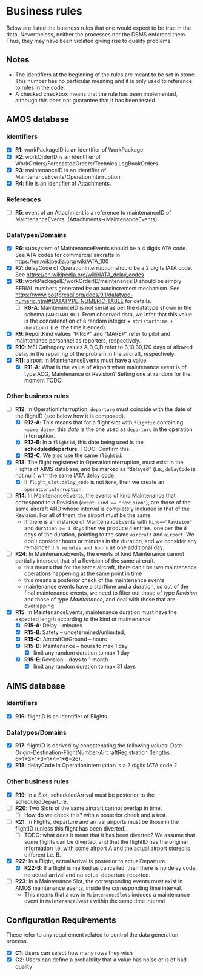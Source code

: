 # Business rules

Below are listed the business rules that one would expect to be true in the data. Nevertheless, neither the processes nor the DBMS enforced them. Thus, they may have been violated giving rise to quality problems.

## Notes

- The identifiers at the beginning of the rules are meant to be set in stone. This number has no particular meaning and it is only used to reference to rules in the code.
- A checked checkbox means that the rule has been implemented, although this does not guarantee
that it has been tested

## AMOS database

### Identifiers

- [x] **R1**: workPackageID is an identifier of WorkPackage.
- [x] **R2**: workOrderID is an identifier of WorkOrders/ForecastedOrders/TechnicalLogBookOrders.
- [x] **R3**: maintenanceID is an identifier of MaintenanceEvents/OperationInterruption.
- [x] **R4**: file is an identifier of Attachments.

### References

- [ ] **R5**: event of an Attachment is a reference to maintenanceID of MaintenanceEvents. (Attachments->MaintenanceEvents)

### Datatypes/Domains

- [x] **R6**: subsystem of MaintenanceEvents should be a 4 digits ATA code. See ATA codes for commercial aircrafts in <https://en.wikipedia.org/wiki/ATA_100>
- [x] **R7**: delayCode of OperationInterruption should be a 2 digits IATA code. See <https://en.wikipedia.org/wiki/IATA_delay_codes>
- [x] **R8**: workPackageID/workOrderID/maintenanceID should be simply SERIAL numbers generated by an autoincrement mechanism. See <https://www.postgresql.org/docs/9.1/datatype-numeric.html#DATATYPE-NUMERIC-TABLE> for details.
  - [ ] **R8-A**: MaintenanceID is not serial as per the datatype shown in the schema (`VARCHAR(30)`). From observed data, we infer that this value is the concatenation of a random integer + `str(starttime + duration)` (i.e. the time it ended).
- [x] **R9**: ReportKind values “PIREP” and “MAREP” refer to pilot and maintenance personnel as reporters, respectively.
- [x] **R10**: MELCathegory values A,B,C,D refer to 3,10,30,120 days of allowed delay in the repairing of the problem in the aircraft, respectively.
- [x] **R11**: airport in MaintenanceEvents must have a value.
  - [x] **R11-A**: What is the value of Airport when maintenance event is of type AOG, Maintenance or Revision? Setting one at random for the moment TODO:

### Other business rules

- [ ] **R12**: In OperationInterruption, `departure` must coincide with the date of the flightID (see below how it is composed).
  - [x] **R12-A**: This means that for a flight slot with `flightid` containing `<some date>`, this _date_ is the one used as `departure` in the operation interruption. 
  - [X] **R12-B**: In a `flightid`, this date being used is the **scheduleddeparture**. TODO: Confirm this.
  - [x] **R12-C**: We also use the same `flightid`.
- [x] **R13**: The flight registered in OperationInterruption, must exist in the Flights of AIMS database, and be marked as “delayed” (i.e., `delayCode` is not null) with the same IATA delay code.
  - [x] If `flight_slot.delay_code` is not `None`, then we create an `operationinterruption`.
- [ ] **R14**: In MaintenanceEvents, the events of kind Maintenance that correspond to a Revision (`event.kind == "Revision"`), are those of the same aircraft AND whose interval is completely included in that of the Revision. For all of them, the airport must be the same.
  - If there is an instance of MaintenanceEvents with `kind=="Revision"` and `duration >= 1 days` then we produce `d` entries, one per the `d` days of the duration, pointing to the same `aircraft` and `airport`. We don't consider hours or minutes in the duration, and we consider any remainder `d % minutes and hours` as one additional day.
- [ ] **R24**: In MaintenanceEvents, the events of kind Maintenance cannot partially intersect that of a Revision of the same aircraft.
  - this means that for the same aircraft, there can't be two maintenance operations happening at the same point in time
  - this means a posterior check of the maintenance events
  - maintenance events have a starttime and a duration, so out of the final maintenance events, we need to filter out those of type _Revision_ and those of type _Maintenance_, and deal with those that are overlapping
- [x] **R15**: In MaintenanceEvents, maintenance duration must have the expected length according to the kind of maintenance:
  - [x] **R15-A**: Delay – minutes
  - [x] **R15-B**: Safety – undetermined/unlimited,
  - [x] **R15-C**: AircraftOnGround – hours
  - [x] **R15-D**: Maintenance – hours to max 1 day
    - [x] limit any random duration to max 1 day
  - [x] **R15-E**: Revision – days to 1 month
    - [x] limit any random duration to max 31 days

## AIMS database

### Identifiers

- [x] **R16**: flightID is an identifier of Flights.

### Datatypes/Domains

- [x] **R17**: flightID is derived by concatenating the following values: Date-Origin-Destination-FlightNumber-AircraftRegistration (lengths: 6+1+3+1+3+1+4+1+6=26).
- [x] **R18**: delayCode in OperationInterruption is a 2 digits IATA code 2

### Other business rules

- [x] **R19**: In a Slot, scheduledArrival must be posterior to the scheduledDeparture.
- [ ] **R20**: Two Slots of the same aircraft cannot overlap in time.
  - [ ] How do we check this? with a posterior check and a test.
- [ ] **R21**: In Flights, departure and arrival airports must be those in the flightID (unless this flight has been diverted).
  - [ ] TODO: what does it mean that it has been diverted? We assume that some flights can be diverted, and that the flightID has the original information i.e. with some airport A and the actual airport stored is different i.e. B.
- [x] **R22**: In a Flight, actualArrival is posterior to actualDeparture.
  - [x] **R22-B**: If a flight is marked as cancelled, then there is no delay code, no actual arrival and no actual departure reported.
- [ ] **R23**: In a Maintenance Slot, the corresponding events must exist in AMOS maintenance events, inside the corresponding time interval.
  - This means that a row in `MaintenanceSlots` induces a maintenance event in `MaintenanceEvents` within the same time interval

## Configuration Requirements

These refer to any requirement related to control the data generation process.

- [x] **C1**: Users can select how many rows they wish
- [x] **C2**: Users can define a probability that a value has noise or is of bad quality 

